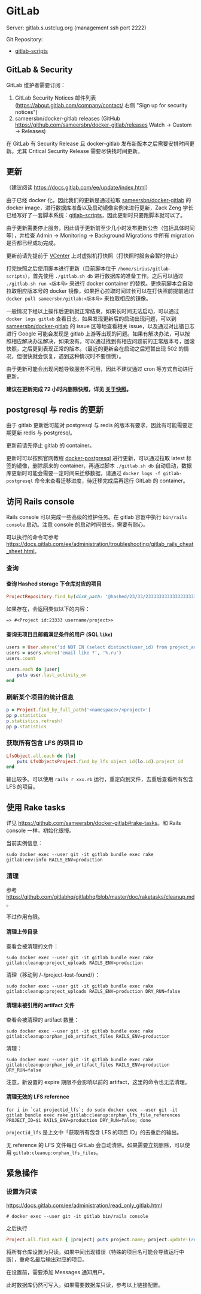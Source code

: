 # GitLab

Server: gitlab.s.ustclug.org (management ssh port 2222)

Git Repository:

- [gitlab-scripts](https://git.lug.ustc.edu.cn/ustclug/gitlab-scripts)

## GitLab & Security

GitLab 维护者需要订阅：

1. GitLab Security Notices 邮件列表 (<https://about.gitlab.com/company/contact/> 右侧 "Sign up for security notices")
2. sameersbn/docker-gitlab releases (GitHub <https://github.com/sameersbn/docker-gitlab/releases> Watch -> Custom -> Releases)

在 GitLab 有 Security Release 且 docker-gitlab 发布新版本之后需要安排时间更新。尤其 Critical Security Release 需要尽快找时间更新。

## 更新

（建议阅读 <https://docs.gitlab.com/ee/update/index.html>）

由于已经 docker 化，因此我们的更新是通过拉取 [sameersbn/docker-gitlab](https://github.com/sameersbn/docker-gitlab/) 的 docker image，进行数据库准备以及启动镜像实例来进行更新，Zack Zeng 学长已经写好了一套脚本系统：[gitlab-scripts](https://git.lug.ustc.edu.cn/ustclug/gitlab-scripts)，因此更新时只要跑脚本就可以了。

由于更新需要停止服务，因此请于更新前至少几小时发布更新公告（包括具体时间等），并检查 Admin -> Monitoring -> Background Migrations 中所有 migration 是否都已经成功完成。

更新前请先提前于 [VCenter](https://vcenter2.vm.ustclug.org/) 上对虚拟机打快照（打快照时服务会暂时停止）

打完快照之后使用脚本进行更新（目前脚本位于 `/home/sirius/gitlab-scripts`），首先使用 `./gitlab.sh db` 进行数据库的准备工作。之后可以通过 `./gitlab.sh run <版本号>` 来进行 docker container 的替换。更换前脚本会自动拉取相应版本号的 docker 镜像，如果担心拉取时间过长可以在打快照前提前通过 `docker pull sameersbn/gitlab:<版本号>` 来拉取相应的镜像。

一般情况下经以上操作后更新就正常结束，如果长时间无法启动，可以通过 `docker logs gitlab` 查看日志，如果发现更新后的启动出现问题，可以到 [sameersbn/docker-gitlab](https://github.com/sameersbn/docker-gitlab/) 的 issue 区等地查看相关 issue，以及通过对出错日志进行 Google 可能会发现是 gitlab 上游等出现的问题。如果有解决办法，可以按照相应解决办法解决，如果没有。可以通过找到有相应问题前的正常版本号，回滚快照，之后更到表现正常的版本。（最近的更新会在启动之后短暂出现 502 的情况，但很快就会恢复，遇到这种情况时不要惊慌）。

由于更新可能会出现问题导致服务不可用，因此不建议通过 cron 等方式自动进行更新。

**建议在更新完成 72 小时内删除快照，详见 [关于快照](/infrastructure/vsphere/esxi/#about-snapshot)。**

## postgresql 与 redis 的更新

由于 gitlab 更新后可能对 postgresql 与 redis 的版本有要求，因此有可能需要定期更新 redis 与 postgresql。

更新前请先停止 gitlab 的 container。

更新时可以按照官网教程 [docker-postgresql](https://github.com/sameersbn/docker-postgresql/blob/master/README.md) 进行更新，可以通过拉取 latest 标签的镜像，删除原来的 container，再通过脚本 `./gitlab.sh db` 自动启动，数据库更新时可能会需要一定时间来迁移数据，请通过 `docker logs -f gitlab-postgresql` 命令来查看迁移进度，待迁移完成后再运行 GitLab 的 container。

## 访问 Rails console

Rails console 可以完成一些高级的维护任务。在 gitlab 容器中执行 `bin/rails console` 启动。注意 console 的启动时间很长，需要有耐心。

可以执行的命令可参考 <https://docs.gitlab.com/ee/administration/troubleshooting/gitlab_rails_cheat_sheet.html>。

### 查询

#### 查询 Hashed storage 下仓库对应的项目

```ruby
ProjectRepository.find_by(disk_path: '@hashed/23/33/2333333333333333333333333333333333333333333333333333333333333333').project
```

如果存在，会返回类似以下的内容：

```
=> #<Project id:23333 username/project>>
```

#### 查询无项目且邮箱满足条件的用户 (SQL `like`)

```ruby
users = User.where('id NOT IN (select distinct(user_id) from project_authorizations)')
users = users.where('email like ?', '%.ru')
users.count

users.each do |user|
    puts user.last_activity_on
end
```

### 刷新某个项目的统计信息

```ruby
p = Project.find_by_full_path('<namespace>/<project>')
pp p.statistics
p.statistics.refresh!
pp p.statistics
```

### 获取所有包含 LFS 的项目 ID

```ruby
LfsObject.all.each do |lo|
    puts LfsObjectsProject.find_by_lfs_object_id(lo.id).project_id
end
```

输出较多。可以使用 `rails r xxx.rb` 运行，重定向到文件，去重后查看所有包含 LFS 的项目。

## 使用 Rake tasks

详见 <https://github.com/sameersbn/docker-gitlab#rake-tasks>。和 Rails console 一样，初始化很慢。

当前实例信息：

```shell
sudo docker exec --user git -it gitlab bundle exec rake gitlab:env:info RAILS_ENV=production
```

### 清理

参考 <https://github.com/gitlabhq/gitlabhq/blob/master/doc/raketasks/cleanup.md>。

不过作用有限。

#### 清理上传目录

查看会被清理的文件：

```shell
sudo docker exec --user git -it gitlab bundle exec rake gitlab:cleanup:project_uploads RAILS_ENV=production
```

清理（移动到 /-/project-lost-found/）：

```shell
sudo docker exec --user git -it gitlab bundle exec rake gitlab:cleanup:project_uploads RAILS_ENV=production DRY_RUN=false
```

#### 清理未被引用的 artifact 文件

查看会被清理的 artifact 数量：

```shell
sudo docker exec --user git -it gitlab bundle exec rake gitlab:cleanup:orphan_job_artifact_files RAILS_ENV=production
```

清理：

```shell
sudo docker exec --user git -it gitlab bundle exec rake gitlab:cleanup:orphan_job_artifact_files RAILS_ENV=production DRY_RUN=false
```

注意，新设置的 expire 期限不会影响以前的 artifact，这里的命令也无法清理。

#### 清理无效的 LFS reference

```shell
for i in `cat projectid_lfs`; do sudo docker exec --user git -it gitlab bundle exec rake gitlab:cleanup:orphan_lfs_file_references PROJECT_ID=$i RAILS_ENV=production DRY_RUN=false; done
```

`projectid_lfs` 是上文中「获取所有包含 LFS 的项目 ID」的去重后的输出。

无 reference 的 LFS 文件每日 GitLab 会自动清除。如果需要立刻删除，可以使用 `gitlab:cleanup:orphan_lfs_files`。

## 紧急操作

### 设置为只读

https://docs.gitlab.com/ee/administration/read_only_gitlab.html

```console
# docker exec --user git -it gitlab bin/rails console
```

之后执行

```ruby
Project.all.find_each { |project| puts project.name; project.update!(repository_read_only: true) }
```

将所有仓库设置为只读。如果中间出现错误（特殊的项目名可能会导致运行中断），重命名最后输出对应的项目。

在设置前，需要添加 Messages 通知用户。

此时数据库仍然可写入。如果需要数据库只读，参考以上链接配置。